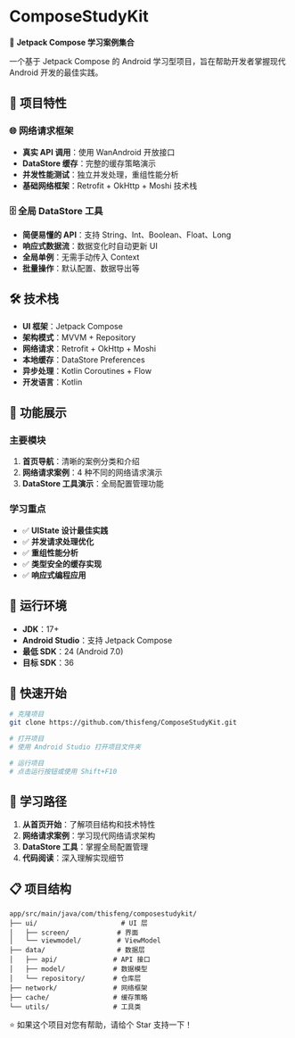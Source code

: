 # ComposeStudyKit

🎯 **Jetpack Compose 学习案例集合**

一个基于 Jetpack Compose 的 Android 学习型项目，旨在帮助开发者掌握现代 Android 开发的最佳实践。

## 🚀 项目特性

### 🌐 网络请求框架
- **真实 API 调用**：使用 WanAndroid 开放接口
- **DataStore 缓存**：完整的缓存策略演示
- **并发性能测试**：独立并发处理，重组性能分析
- **基础网络框架**：Retrofit + OkHttp + Moshi 技术栈

### 🗄️ 全局 DataStore 工具
- **简便易懂的 API**：支持 String、Int、Boolean、Float、Long
- **响应式数据流**：数据变化时自动更新 UI
- **全局单例**：无需手动传入 Context
- **批量操作**：默认配置、数据导出等

## 🛠️ 技术栈

- **UI 框架**：Jetpack Compose
- **架构模式**：MVVM + Repository
- **网络请求**：Retrofit + OkHttp + Moshi
- **本地缓存**：DataStore Preferences
- **异步处理**：Kotlin Coroutines + Flow
- **开发语言**：Kotlin

## 📱 功能展示

### 主要模块
1. **首页导航**：清晰的案例分类和介绍
2. **网络请求案例**：4 种不同的网络请求演示
3. **DataStore 工具演示**：全局配置管理功能

### 学习重点
- ✅ **UIState 设计最佳实践**
- ✅ **并发请求处理优化**
- ✅ **重组性能分析**
- ✅ **类型安全的缓存实现**
- ✅ **响应式编程应用**

## 🔧 运行环境

- **JDK**：17+
- **Android Studio**：支持 Jetpack Compose
- **最低 SDK**：24 (Android 7.0)
- **目标 SDK**：36

## 📖 快速开始

```bash
# 克隆项目
git clone https://github.com/thisfeng/ComposeStudyKit.git

# 打开项目
# 使用 Android Studio 打开项目文件夹

# 运行项目
# 点击运行按钮或使用 Shift+F10
```

## 🎯 学习路径

1. **从首页开始**：了解项目结构和技术特性
2. **网络请求案例**：学习现代网络请求架构
3. **DataStore 工具**：掌握全局配置管理
4. **代码阅读**：深入理解实现细节

## 📋 项目结构

```
app/src/main/java/com/thisfeng/composestudykit/
├── ui/                     # UI 层
│   ├── screen/            # 界面
│   └── viewmodel/         # ViewModel
├── data/                  # 数据层
│   ├── api/              # API 接口
│   ├── model/            # 数据模型
│   └── repository/       # 仓库层
├── network/              # 网络框架
├── cache/                # 缓存策略
└── utils/                # 工具类
```


⭐ 如果这个项目对您有帮助，请给个 Star 支持一下！